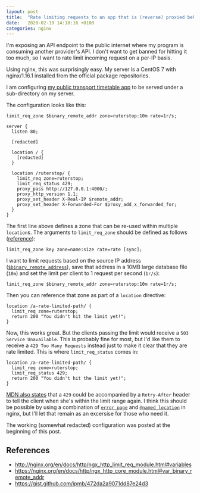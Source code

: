 ```yaml
---
layout: post
title:  "Rate limiting requests to an app that is (reverse) proxied behind nginx"
date:   2020-02-19 14:18:16 +0100
categories: nginx
---
```


I'm exposing an API endpoint to the public internet where my program is
consuming another provider's API. I don't want to get banned for hitting
it too much, so I want to rate limit incoming request on a per-IP basis.

Using nginx, this was surprisingly easy. My server is a CentOS 7 with nginx/1.16.1
installed from the official package repositories.

I am configuring [my public transport timetable app][ruterstop] to be served under
a sub-directory on my server.

The configuration looks like this:

```nginx
limit_req_zone $binary_remote_addr zone=ruterstop:10m rate=1r/s;

server {
  listen 80;

  [redacted]

  location / {
    [redacted]
  }

  location /ruterstop/ {
    limit_req zone=ruterstop;
    limit_req_status 429;
    proxy_pass http://127.0.0.1:4000/;
    proxy_http_version 1.1;
    proxy_set_header X-Real-IP $remote_addr;
    proxy_set_header X-Forwarded-For $proxy_add_x_forwarded_for;
  }
}
```

The first line above defines a zone that can be re-used within multiple `location`s.
The arguments to `limit_req_zone` should be defined as follows ([reference](http://nginx.org/en/docs/http/ngx_http_limit_req_module.html#variables)):

```nginx
limit_req_zone key zone=name:size rate=rate [sync];
```

I want to limit requests based on the source IP address ([`$binary_remote_address`](https://nginx.org/en/docs/http/ngx_http_core_module.html#var_binary_remote_addr)),
save that address in a 10MB large database file (`10m`) and set the limit per client to 1 request per second (`1r/s`):

```nginx
limit_req_zone $binary_remote_addr zone=ruterstop:10m rate=1r/s;
```

Then you can reference that zone as part of a `location` directive:

```nginx
location /a-rate-limited-path/ {
  limit_req zone=ruterstop;
  return 200 "You didn't hit the limit yet!";
}
```

Now, this works great. But the clients passing the limit would receive a `503 Service Unavailable`.
This is probably fine for most, but I'd like them to receive a `429 Too Many Requests` instead just
to make it clear that they are rate limited. This is where `limit_req_status` comes in:

```nginx
location /a-rate-limited-path/ {
  limit_req zone=ruterstop;
  limit_req_status 429;
  return 200 "You didn't hit the limit yet!";
}
```

[MDN also states](https://developer.mozilla.org/en-US/docs/Web/HTTP/Status/429) that a `429` could
be accompanied by a `Retry-After` header to tell the client when she's within the limit range again.
I think this should be possible by using a combination of [`error_page`][error_page] and
[`@named_location`][location] in nginx, but I'll let that remain as an excersise for those who need it.

The working (somewhat redacted) configuration was posted at the beginning of this post.

## References

[error_page]: https://nginx.org/en/docs/http/ngx_http_core_module.html#error_page
[location]: https://nginx.org/en/docs/http/ngx_http_core_module.html#location
[ruterstop]: https://github.com/stigok/ruterstop

- <http://nginx.org/en/docs/http/ngx_http_limit_req_module.html#variables>
- <https://nginx.org/en/docs/http/ngx_http_core_module.html#var_binary_remote_addr>
- <https://gist.github.com/ipmb/472da2a9071dd87e24d3>
